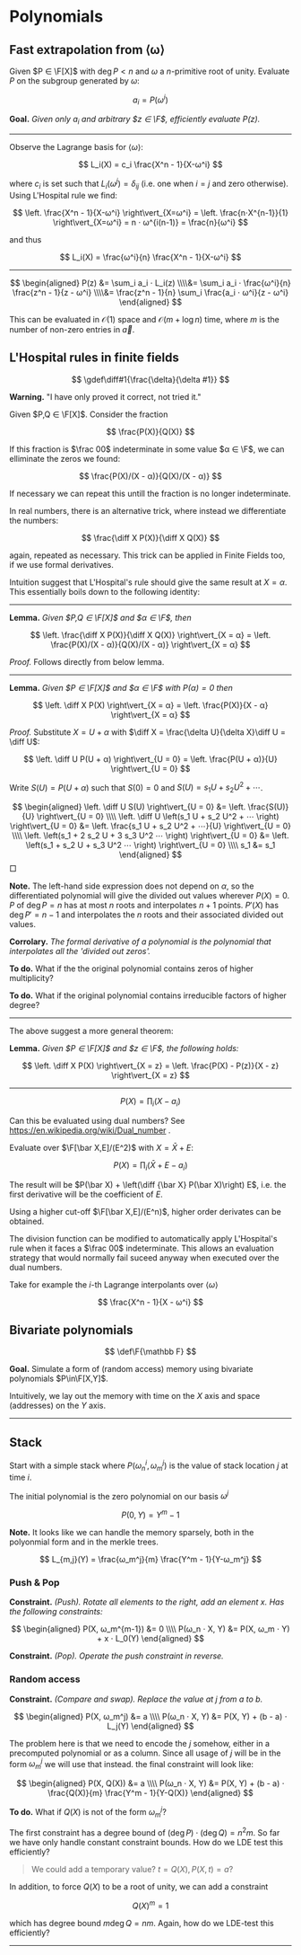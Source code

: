 # Polynomials

## Fast extrapolation from ⟨ω⟩

Given $P ∈ \F[X]$ with $\deg P < n$ and $ω$ a $n$-primitive root of unity. Evaluate $P$ on the subgroup generated by $ω$:

$$
a_i = P(ω^i)
$$

**Goal.** *Given only $a_i$ and arbitrary $z ∈ \F$, efficiently evaluate $P(z)$.*

---

Observe the Lagrange basis for $⟨ω⟩$:

$$
L_i(X) = c_i \frac{X^n - 1}{X-ω^i}
$$

where $c_i$ is set such that $L_i(ω^j) = \delta_{ij}$ (i.e. one when $i=j$ and zero otherwise). Using L'Hospital rule we find:

$$
\left. \frac{X^n - 1}{X-ω^i} \right\vert_{X=ω^i} =
\left. \frac{n⋅X^{n-1}}{1} \right\vert_{X=ω^i} =
n ⋅ ω^{i(n-1)} =
\frac{n}{ω^i}
$$

and thus

$$
L_i(X) = \frac{ω^i}{n} \frac{X^n - 1}{X-ω^i}
$$

---

$$
\begin{aligned}
P(z) &= 
\sum_i a_i ⋅ L_i(z) \\\\&=
\sum_i a_i ⋅ \frac{ω^i}{n} \frac{z^n - 1}{z - ω^i} \\\\&=
\frac{z^n - 1}{n} \sum_i \frac{a_i ⋅ ω^i}{z - ω^i}
\end{aligned}
$$

This can be evaluated in $\mathcal{O}(1)$ space and $\mathcal{O}(m + \log n)$ time, where $m$ is the number of non-zero entries in $\vec a$.

## L'Hospital rules in finite fields

$$
\gdef\diff#1{\frac{\delta}{\delta #1}}
$$

**Warning.** "I have only proved it correct, not tried it."

Given $P,Q ∈ \F[X]$. Consider the fraction

$$
\frac{P(X)}{Q(X)}
$$

If this fraction is $\frac 00$ indeterminate in some value $α ∈ \F$, we can elliminate the zeros we found:

$$
\frac{P(X)/(X - α)}{Q(X)/(X - α)}
$$

If necessary we can repeat this untill the fraction is no longer indeterminate.

In real numbers, there is an alternative trick, where instead we differentiate the numbers:

$$
\frac{\diff X P(X)}{\diff X Q(X)}
$$

again, repeated as necessary. This trick can be applied in Finite Fields too, if we use formal derivatives.

Intuition suggest that L'Hospital's rule should give the same result at $X = α$. This essentially boils down to the following identity:

---

**Lemma.** *Given $P,Q ∈ \F[X]$ and $α ∈ \F$, then*

$$
\left. \frac{\diff X P(X)}{\diff X Q(X)} \right\vert_{X = α} =
\left. \frac{P(X)/(X - α)}{Q(X)/(X - α)} \right\vert_{X = α}
$$

*Proof.* Follows directly from below lemma.

---

**Lemma.** *Given $P ∈ \F[X]$ and $α ∈ \F$ with $P(α) = 0$ then*

$$
\left. \diff X P(X) \right\vert_{X = α} =
\left. \frac{P(X)}{X - α} \right\vert_{X = α}
$$

*Proof.* Substitute $X = U + α$ with $\diff X = \frac{\delta U}{\delta X}\diff U = \diff U$:

$$
\left. \diff U P(U + α) \right\vert_{U = 0} =
\left. \frac{P(U + α)}{U} \right\vert_{U = 0}
$$

Write $S(U) = P(U + α)$ such that $S(0) = 0$ and $S(U) = s_1 U + s_2 U^2 + ⋯$.

$$
\begin{aligned}
\left. \diff U S(U) \right\vert_{U = 0} &=
\left. \frac{S(U)}{U} \right\vert_{U = 0}
\\\\
\left. \diff U \left(s_1 U + s_2 U^2 + ⋯ \right) \right\vert_{U = 0} &=
\left. \frac{s_1 U + s_2 U^2 + ⋯}{U} \right\vert_{U = 0}
\\\\
\left. \left(s_1 + 2 s_2 U + 3 s_3 U^2 ⋯ \right) \right\vert_{U = 0} &=
\left. \left(s_1 + s_2 U + s_3 U^2 ⋯ \right) \right\vert_{U = 0}
\\\\
s_1  &= s_1
\end{aligned}
$$
□

**Note.** The left-hand side expression does not depend on $α$, so the differentiated polynomial will give the divided out values wherever $P(X) = 0$. $P$ of $\deg P = n$ has at most $n$ roots and interpolates $n + 1$ points. $P'(X)$ has $\deg P' = n - 1$ and interpolates the $n$ roots and their associated divided out values.

**Corrolary.** *The formal derivative of a polynomial is the polynomial that interpolates all the 'divided out zeros'.*

**To do.** What if the the original polynomial contains zeros of higher multiplicity?

**To do.** What if the original polynomial contains irreducible factors of higher degree?

---

The above suggest a more general theorem:

**Lemma.** *Given $P ∈ \F[X]$ and $z ∈ \F$, the following holds:*

$$
\left. \diff X P(X) \right\vert_{X = z} =
\left. \frac{P(X) - P(z)}{X - z} \right\vert_{X = z}
$$

---

$$
P(X) = \prod_i (X - a_i)
$$

Can this be evaluated using dual numbers? See https://en.wikipedia.org/wiki/Dual_number .

Evaluate over $\F[\bar X,Ε]/(Ε^2)$ with $X = \bar X + Ε$:

$$
P(X) = \prod_i (\bar X + Ε - a_i)
$$

The result will be $P(\bar X) + \left(\diff {\bar X} P(\bar X)\right) E$, i.e. the first derivative will be the coefficient of $E$.

Using a higher cut-off $\F[\bar X,Ε]/(Ε^n)$, higher order derivates can be obtained.

The division function can be modified to automatically apply L'Hospital's rule when it faces a $\frac 00$ indeterminate. This allows an evaluation strategy that would normally fail suceed anyway when executed over the dual numbers.

Take for example the $i$-th Lagrange interpolants over $⟨ω⟩$

$$
\frac{X^n - 1}{X - ω^i}
$$

## Bivariate polynomials

$$
\def\F{\mathbb F}
$$

**Goal.** Simulate a form of (random access) memory using bivariate polynomials $P\in\F[X,Y]$.

Intuitively, we lay out the memory with time on the $X$ axis and space (addresses) on the $Y$ axis.

---

## Stack

Start with a simple stack where $P(ω_n^i, ω_m^j)$ is the value of stack location $j$ at time $i$.

The initial polynomial is the zero polynomial on our basis $ω^j$

$$
P(0, Y) = Y^m - 1
$$

**Note.** It looks like we can handle the memory sparsely, both in the polyonmial form and in the merkle trees.


$$
L_{m,j}(Y) = \frac{ω_m^j}{m} \frac{Y^m - 1}{Y-ω_m^j}
$$

### Push & Pop

**Constraint.** *(Push). Rotate all elements to the right, add an element $x$. Has the following constraints:*

$$
\begin{aligned}
P(X, ω_m^{m-1}) &= 0 \\\\
P(ω_n ⋅ X, Y) &= P(X, ω_m ⋅ Y) + x ⋅ L_0(Y)
\end{aligned}
$$

**Constraint.** *(Pop). Operate the push constraint in reverse.*

### Random access

**Constraint.** *(Compare and swap). Replace the value at $j$ from $a$ to $b$.*

$$
\begin{aligned}
P(X, ω_m^j) &= a \\\\
P(ω_n ⋅ X, Y) &= P(X, Y) + (b - a) ⋅ L_j(Y)
\end{aligned}
$$

The problem here is that we need to encode the $j$ somehow, either in a precomputed polynomial or as a column. Since all usage of $j$ will be in the form $ω_m^j$ we will use that instead. the final constraint will look like:

$$
\begin{aligned}
P(X, Q(X)) &= a \\\\
P(ω_n ⋅ X, Y) &= P(X, Y) + (b - a) ⋅ \frac{Q(X)}{m} \frac{Y^m - 1}{Y-Q(X)}
\end{aligned}
$$

**To do.** What if $Q(X)$ is not of the form $ω_m^j$?

The first constraint has a degree bound of $(\deg P)⋅(\deg Q) = n^2 m$. So far we have only handle constant constraint bounds. How do we LDE test this efficiently?

> We could add a temporary value? $t = Q(X), P(X, t) = a$?

In addition, to force $Q(X)$ to be a root of unity, we can add a constraint

$$
Q(X)^m = 1
$$

which has degree bound $m\deg Q = nm$. Again, how do we LDE-test this efficiently?

---

